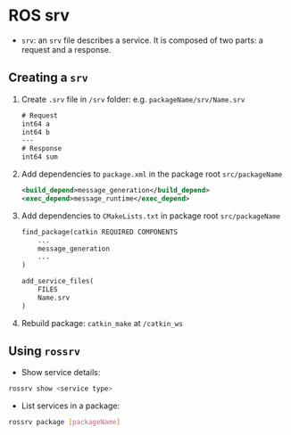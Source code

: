 # ROS srv

- `srv`: an `srv` file describes a service. It is composed of two parts: a request and a response.

## Creating a `srv`

1. Create `.srv` file in `/srv` folder: e.g. `packageName/srv/Name.srv`

   ```txt
   # Request
   int64 a
   int64 b
   ---
   # Response
   int64 sum
   ```

2. Add dependencies to `package.xml` in the package root `src/packageName`

   ```xml
   <build_depend>message_generation</build_depend>
   <exec_depend>message_runtime</exec_depend>
   ```

3. Add dependencies to `CMakeLists.txt` in package root `src/packageName`

   ```xml
   find_package(catkin REQUIRED COMPONENTS
       ...
       message_generation
       ...
   )

   add_service_files(
       FILES
       Name.srv
   )
   ```

4. Rebuild package: `catkin_make` at `/catkin_ws`

## Using `rossrv`

- Show service details:

```bash
rossrv show <service type>
```

- List services in a package:

```bash
rossrv package [packageName]
```
